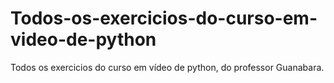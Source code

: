 # Todos-os-exercicios-do-curso-em-video-de-python
Todos os exercicios do curso em vídeo de python, do professor Guanabara.
